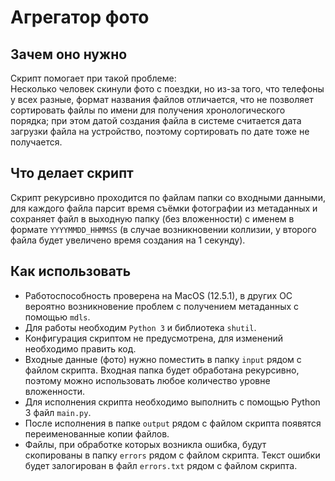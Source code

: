 # Агрегатор фото

## Зачем оно нужно
Скрипт помогает при такой проблеме:  
Несколько человек скинули фото с поездки, но из-за того, что телефоны у
всех разные, формат названия файлов отличается, что не позволяет
сортировать файлы по имени для получения хронологического порядка;
при этом датой создания файла в системе считается дата загрузки файла
на устройство, поэтому сортировать по дате тоже не получается.

## Что делает скрипт
Скрипт рекурсивно проходится по файлам папки со входными данными,
для каждого файла парсит время съёмки фотографии из метаданных и
сохраняет файл в выходную папку (без вложенности) с именем в формате
`YYYYMMDD_HHMMSS` (в случае возникновении коллизии, у второго файла
будет увеличено время создания на 1 секунду).

## Как использовать  
- Работоспособность проверена на MacOS (12.5.1), в других ОС вероятно
возникновение проблем с получением метаданных с помощью `mdls`.
- Для работы необходим `Python 3` и библиотека `shutil`.
- Конфигурация скриптом не предусмотрена, для изменений необходимо
править код.
- Входные данные (фото) нужно поместить в папку `input` рядом с файлом
скрипта. Входная папка будет обработана рекурсивно, поэтому можно
использовать любое количество уровне вложенности.
- Для исполнения скрипта необходимо выполнить с помощью Python 3 файл
`main.py`.
- После исполнения в папке `output` рядом с файлом скрипта появятся
переименованные копии файлов.
- Файлы, при обработке которых возникла ошибка, будут скопированы
в папку `errors` рядом с файлом скрипта. Текст ошибки будет залогирован
в файл `errors.txt` рядом с файлом скрипта.
